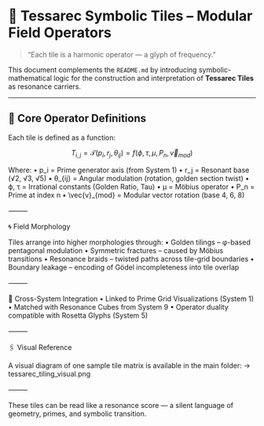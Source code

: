 # 🧿 Tessarec Symbolic Tiles – Modular Field Operators

> “Each tile is a harmonic operator — a glyph of frequency.”

This document complements the `README.md` by introducing symbolic-mathematical logic for the construction and interpretation of **Tessarec Tiles** as resonance carriers.

---

## 🔶 Core Operator Definitions

Each tile is defined as a function:

```math
T_{i,j} = \mathcal{T}(p_i, r_j, \theta_{ij}) = f(ϕ, τ, μ, P_n, \vec{v}_{mod})

```
Where:
	•	p_i = Prime generator axis (from System 1)
	•	r_j = Resonant base (√2, √3, √5)
	•	θ_{ij} = Angular modulation (rotation, golden section twist)
	•	ϕ, τ = Irrational constants (Golden Ratio, Tau)
	•	μ = Möbius operator
	•	P_n = Prime at index n
	•	\vec{v}_{mod} = Modular vector rotation (base 4, 6, 8)

⸻

🌀 Field Morphology

Tiles arrange into higher morphologies through:
	•	Golden tilings – φ-based pentagonal modulation
	•	Symmetric fractures – caused by Möbius transitions
	•	Resonance braids – twisted paths across tile-grid boundaries
	•	Boundary leakage – encoding of Gödel incompleteness into tile overlap

⸻

🔗 Cross-System Integration
	•	Linked to Prime Grid Visualizations (System 1)
	•	Matched with Resonance Cubes from System 9
	•	Operator duality compatible with Rosetta Glyphs (System 5)

⸻

🖇 Visual Reference

A visual diagram of one sample tile matrix is available in the main folder:
→ tessarec_tiling_visual.png

⸻

These tiles can be read like a resonance score —
a silent language of geometry, primes, and symbolic transition.
